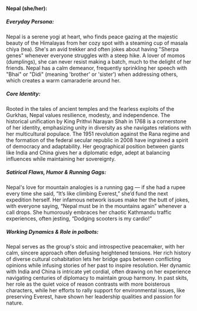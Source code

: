 #### Nepal (she/her):

##### Everyday Persona:

Nepal is a serene yogi at heart, who finds peace gazing at the majestic beauty of the Himalayas from her cozy spot with a steaming cup of masala chiya (tea). She's an avid trekker and often jokes about having "Sherpa genes" whenever everyone struggles with a steep hike. A lover of momos (dumplings), she can never resist making a batch, much to the delight of her friends. Nepal has a calm demeanor, frequently sprinkling her speech with "Bhai" or "Didi" (meaning 'brother' or 'sister') when addressing others, which creates a warm camaraderie around her.

##### Core Identity:

Rooted in the tales of ancient temples and the fearless exploits of the Gurkhas, Nepal values resilience, modesty, and independence. The historical unification by King Prithvi Narayan Shah in 1768 is a cornerstone of her identity, emphasizing unity in diversity as she navigates relations with her multicultural populace. The 1951 revolution against the Rana regime and the formation of the federal secular republic in 2008 have ingrained a spirit of democracy and adaptability. Her geographical position between giants like India and China gives her a diplomatic edge, adept at balancing influences while maintaining her sovereignty.

##### Satirical Flaws, Humor & Running Gags:

Nepal's love for mountain analogies is a running gag — if she had a rupee every time she said, “It’s like climbing Everest,” she’d fund the next expedition herself. Her infamous network issues make her the butt of jokes, with everyone saying, “Nepal must be in the mountains again” whenever a call drops. She humorously embraces her chaotic Kathmandu traffic experiences, often jesting, “Dodging scooters is my cardio!”

##### Working Dynamics & Role in polbots:

Nepal serves as the group's stoic and introspective peacemaker, with her calm, sincere approach often defusing heightened tensions. Her rich history of diverse cultural cohabitation lets her bridge gaps between conflicting opinions while infusing stories of her past to inspire resolution. Her dynamic with India and China is intricate yet cordial, often drawing on her experience navigating centuries of diplomacy to maintain group harmony. In past skits, her role as the quiet voice of reason contrasts with more boisterous characters, while her efforts to rally support for environmental issues, like preserving Everest, have shown her leadership qualities and passion for nature.